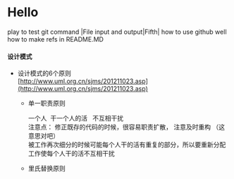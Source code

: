 # Hello
play
to test git command
|File input and output|Fifth|
how to use github well
how to make refs in README.MD


#### 设计模式

* 设计模式的6个原则  
[http://www.uml.org.cn/sjms/201211023.asp](http://www.uml.org.cn/sjms/201211023.asp)

 	* 单一职责原则

		一个人  干一个人的活   不互相干扰  
		注意点： 修正既存的代码的时候，很容易职责扩散， 注意及时重构 （这意思对吧）	 
		被工作再次细分的时候可能每个人干的活有重复的部分，所以要重新分配工作使每个人干的活不互相干扰	
	* 里氏替换原则
